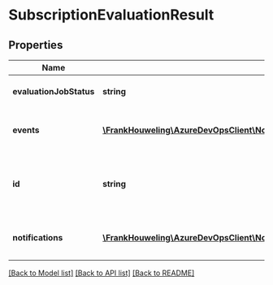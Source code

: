 # SubscriptionEvaluationResult

## Properties
Name | Type | Description | Notes
------------ | ------------- | ------------- | -------------
**evaluationJobStatus** | **string** | Subscription evaluation job status | [optional] 
**events** | [**\FrankHouweling\AzureDevOpsClient\Notification\Model\EventsEvaluationResult**](EventsEvaluationResult.md) | Subscription evaluation events results. | [optional] 
**id** | **string** | The requestId which is the subscription evaluation jobId | [optional] 
**notifications** | [**\FrankHouweling\AzureDevOpsClient\Notification\Model\NotificationsEvaluationResult**](NotificationsEvaluationResult.md) | Subscription evaluation  notification results. | [optional] 

[[Back to Model list]](../README.md#documentation-for-models) [[Back to API list]](../README.md#documentation-for-api-endpoints) [[Back to README]](../README.md)


